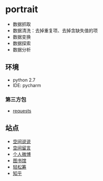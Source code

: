 # portrait

- 数据抓取
- 数据清洗：去掉重复项、去掉含缺失值的项
- 数据变换
- 数据探索
- 数据分析


## 环境

- python 2.7
- IDE: pycharm

### 第三方包

- [requests](http://cn.python-requests.org/zh_CN/latest/)



## 站点

- [空间说说](site/qzone_talk)
- [空间留言](site/qzone_note)
- [个人微博](site/weibo)
- [图书馆](site/hit-library)
- [轻松筹](site/qschou)
- [知乎](site/zhihu)

